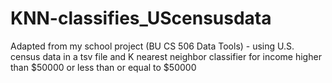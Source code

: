 # KNN-classifies_UScensusdata
Adapted from my school project (BU CS 506 Data Tools) - using U.S.
census data in a tsv file and K nearest neighbor classifier for income
higher than $50000 or less than or equal to $50000
